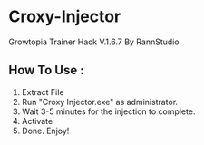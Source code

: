 # Croxy-Injector
Growtopia Trainer Hack V.1.6.7 By RannStudio

## How To Use :
1) Extract File
2) Run "Croxy Injector.exe" as administrator.
3) Wait 3-5 minutes for the injection to complete.
4) Activate
5) Done. Enjoy!
